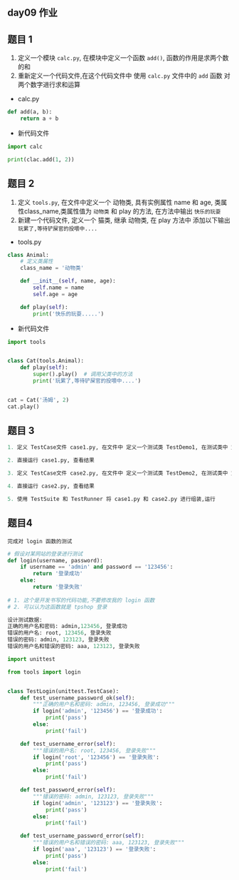 ## day09 作业

## 题目 1

1. 定义一个模块 `calc.py`, 在模块中定义一个函数 `add()`, 函数的作用是求两个数的和
2. 重新定义一个代码文件,在这个代码文件中 使用 `calc.py` 文件中的 `add` 函数 对 两个数字进行求和运算

- calc.py

```Python
def add(a, b):
    return a + b
```

- 新代码文件

```python
import calc 

print(clac.add(1, 2))
```





## 题目 2

1. 定义 `tools.py`, 在文件中定义一个 动物类, 具有实例属性 name 和 age, 类属性class_name,类属性值为  `动物类` 和 play 的方法, 在方法中输出 `快乐的玩耍`
2. 新建一个代码文件, 定义一个 猫类, 继承 动物类,  在 play 方法中 添加以下输出`玩累了,等待铲屎官的投喂中....`

- tools.py

```python
class Animal:
    # 定义类属性
    class_name = '动物类'

    def __init__(self, name, age):
        self.name = name
        self.age = age

    def play(self):
        print('快乐的玩耍.....')
```

- 新代码文件

```python
import tools


class Cat(tools.Animal):
    def play(self):
        super().play()  # 调用父类中的方法
        print('玩累了,等待铲屎官的投喂中....')


cat = Cat('汤姆', 2)
cat.play()
```



## 题目 3

```python
1. 定义 TestCase文件 case1.py, 在文件中 定义一个测试类 TestDemo1, 在测试类中 定义两个测试方法, 直接输出打印一句话即可

2. 直接运行 case1.py, 查看结果

3. 定义 TestCase文件 case2.py, 在文件中 定义一个测试类 TestDemo2, 在测试类中 定义两个测试方法, 直接输出打印一句话即可

4. 直接运行 case2.py, 查看结果

5. 使用 TestSuite 和 TestRunner 将 case1.py 和 case2.py 进行组装,运行
```

## 题目4 

```yacas 
完成对 login 函数的测试
```

```python
# 假设对某网站的登录进行测试 
def login(username, password):
    if username == 'admin' and password == '123456':
        return '登录成功'
    else:
        return '登录失败'
    
# 1. 这个是开发书写的代码功能,不要修改我的 login 函数
# 2. 可以认为这函数就是 tpshop 登录

设计测试数据:
正确的用户名和密码: admin,123456, 登录成功
错误的用户名: root, 123456, 登录失败
错误的密码: admin, 123123, 登录失败
错误的用户名和错误的密码: aaa, 123123, 登录失败
```

```python
import unittest

from tools import login


class TestLogin(unittest.TestCase):
    def test_username_password_ok(self):
        """正确的用户名和密码: admin, 123456, 登录成功"""
        if login('admin', '123456') == '登录成功':
            print('pass')
        else:
            print('fail')

    def test_username_error(self):
        """错误的用户名: root, 123456, 登录失败"""
        if login('root', '123456') == '登录失败':
            print('pass')
        else:
            print('fail')

    def test_password_error(self):
        """错误的密码: admin, 123123, 登录失败"""
        if login('admin', '123123') == '登录失败':
            print('pass')
        else:
            print('fail')

    def test_username_password_error(self):
        """错误的用户名和错误的密码: aaa, 123123, 登录失败"""
        if login('aaa', '123123') == '登录失败':
            print('pass')
        else:
            print('fail')

```

